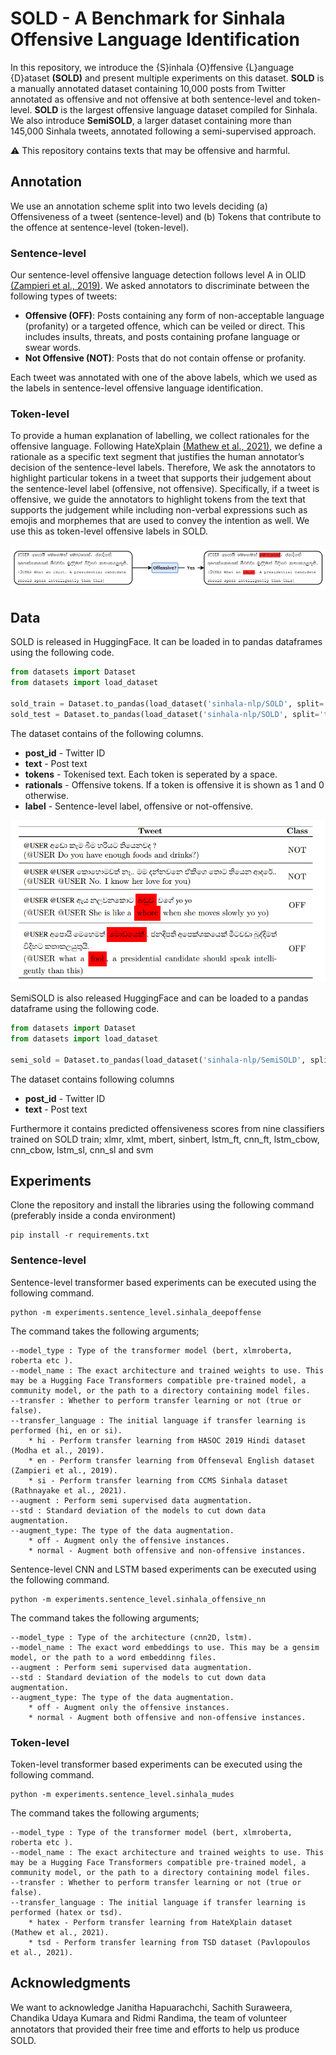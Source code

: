 # SOLD - A Benchmark for Sinhala Offensive Language Identification

In this repository, we introduce the {S}inhala {O}ffensive {L}anguage {D}ataset **(SOLD)** and present multiple experiments on this dataset. **SOLD** is a manually annotated dataset containing 10,000 posts from Twitter annotated as offensive and not offensive at both sentence-level and token-level. **SOLD** is the largest offensive language dataset compiled for Sinhala. We also introduce **SemiSOLD**, a larger dataset containing more than 145,000 Sinhala tweets, annotated following a semi-supervised approach.

:warning: This repository contains texts that may be offensive and harmful.

## Annotation
We use an annotation scheme split into two levels deciding (a) Offensiveness of a tweet (sentence-level) and (b) Tokens that contribute to the offence at sentence-level (token-level).

### Sentence-level 
Our sentence-level offensive language detection follows level A in OLID [(Zampieri et al., 2019)](https://aclanthology.org/N19-1144/). We asked annotators to discriminate between the following types of tweets:
* **Offensive (OFF)**: Posts containing any form of non-acceptable language (profanity) or a targeted offence, which can be veiled or direct. This includes insults, threats, and posts containing profane language or swear words.
* **Not Offensive (NOT)**: Posts that do not contain offense or profanity.

Each tweet was annotated with one of the above labels, which we used as the labels in sentence-level offensive language identification.

### Token-level
To provide a human explanation of labelling, we collect rationales for the offensive language. Following HateXplain [(Mathew et al., 2021)](https://ojs.aaai.org/index.php/AAAI/article/view/17745), we define a rationale as a specific text segment that justifies the human annotator’s decision of the sentence-level labels. Therefore, We ask the annotators to highlight particular tokens in a tweet that supports their judgement about the sentence-level label (offensive, not offensive). Specifically, if a tweet is offensive, we guide the annotators to highlight tokens from the text that supports the judgement while including non-verbal expressions such as emojis and morphemes that are used to convey the intention as well. We use this as token-level offensive labels in SOLD.


![Alt text](images/SOLD_Annotation.png?raw=true "Annotation Process")

## Data
SOLD is released in HuggingFace. It can be loaded in to pandas dataframes using the following code. 

```python
from datasets import Dataset
from datasets import load_dataset

sold_train = Dataset.to_pandas(load_dataset('sinhala-nlp/SOLD', split='train'))
sold_test = Dataset.to_pandas(load_dataset('sinhala-nlp/SOLD', split='test'))
```
The dataset contains of the following columns. 
* **post_id** - Twitter ID
* **text** - Post text
* **tokens** - Tokenised text. Each token is seperated by a space. 
* **rationals** - Offensive tokens. If a token is offensive it is shown as 1 and 0 otherwise.
* **label** - Sentence-level label, offensive or not-offensive. 

![Alt text](images/SOLD_Examples.png?raw=true "Four examples from the SOLD dataset")

SemiSOLD is also released HuggingFace and can be loaded to a pandas dataframe using the following code. 

```python
from datasets import Dataset
from datasets import load_dataset

semi_sold = Dataset.to_pandas(load_dataset('sinhala-nlp/SemiSOLD', split='train'))
```
The dataset contains following columns 
* **post_id** - Twitter ID
* **text** - Post text

Furthermore it contains predicted offensiveness scores from nine classifiers trained on SOLD train; xlmr, xlmt, mbert, sinbert, lstm_ft, cnn_ft, lstm_cbow, cnn_cbow, lstm_sl, cnn_sl and svm


## Experiments
Clone the repository and install the libraries using the following command (preferably inside a conda environment)

~~~
pip install -r requirements.txt
~~~

### Sentence-level
Sentence-level transformer based experiments can be executed using the following command. 

~~~
python -m experiments.sentence_level.sinhala_deepoffense
~~~

The command takes the following arguments;

~~~
--model_type : Type of the transformer model (bert, xlmroberta, roberta etc ).
--model_name : The exact architecture and trained weights to use. This may be a Hugging Face Transformers compatible pre-trained model, a community model, or the path to a directory containing model files.
--transfer : Whether to perform transfer learning or not (true or false).
--transfer_language : The initial language if transfer learning is performed (hi, en or si).
    * hi - Perform transfer learning from HASOC 2019 Hindi dataset (Modha et al., 2019).
    * en - Perform transfer learning from Offenseval English dataset (Zampieri et al., 2019).
    * si - Perform transfer learning from CCMS Sinhala dataset (Rathnayake et al., 2021).
--augment : Perform semi supervised data augmentation.
--std : Standard deviation of the models to cut down data augmentation.
--augment_type: The type of the data augmentation.
    * off - Augment only the offensive instances.
    * normal - Augment both offensive and non-offensive instances.
~~~

Sentence-level CNN and LSTM based experiments can be executed using the following command. 

~~~
python -m experiments.sentence_level.sinhala_offensive_nn
~~~

The command takes the following arguments;

~~~
--model_type : Type of the architecture (cnn2D, lstm).
--model_name : The exact word embeddings to use. This may be a gensim model, or the path to a word embeddinng files.
--augment : Perform semi supervised data augmentation.
--std : Standard deviation of the models to cut down data augmentation.
--augment_type: The type of the data augmentation.
    * off - Augment only the offensive instances.
    * normal - Augment both offensive and non-offensive instances.
~~~

### Token-level
Token-level transformer based experiments can be executed using the following command. 

~~~
python -m experiments.sentence_level.sinhala_mudes
~~~

The command takes the following arguments;

~~~
--model_type : Type of the transformer model (bert, xlmroberta, roberta etc ).
--model_name : The exact architecture and trained weights to use. This may be a Hugging Face Transformers compatible pre-trained model, a community model, or the path to a directory containing model files.
--transfer : Whether to perform transfer learning or not (true or false).
--transfer_language : The initial language if transfer learning is performed (hatex or tsd).
    * hatex - Perform transfer learning from HateXplain dataset (Mathew et al., 2021).
    * tsd - Perform transfer learning from TSD dataset (Pavlopoulos  et al., 2021).
~~~


## Acknowledgments
We want to acknowledge Janitha Hapuarachchi, Sachith Suraweera, Chandika Udaya Kumara and Ridmi Randima, the team of volunteer annotators that provided their free time and eﬀorts to help us produce SOLD.
